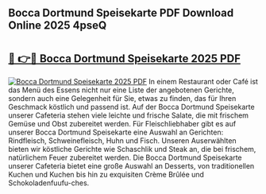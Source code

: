 ## Bocca Dortmund Speisekarte PDF Download Online 2025 4pseQ

# <h2><a href="http://gc9r8kk.nevu.top/?p=Bocca+Dortmund+Speisekarte">🔗 👉🔴 Bocca Dortmund Speisekarte 2025 PDF</a></h2>

[![Bocca Dortmund Speisekarte 2025 PDF](https://i.imgur.com/dBaPXMq.png)](http://gc9r8kk.nevu.top/?p=Bocca+Dortmund+Speisekarte)
In einem Restaurant oder Café ist das Menü des Essens nicht nur eine Liste der angebotenen Gerichte, sondern auch eine Gelegenheit für Sie, etwas zu finden, das für Ihren Geschmack köstlich und passend ist. Auf der Bocca Dortmund Speisekarte unserer Cafeteria stehen viele leichte und frische Salate, die mit frischem Gemüse und Obst zubereitet werden. Für Fleischliebhaber gibt es auf unserer Bocca Dortmund Speisekarte eine Auswahl an Gerichten: Rindfleisch, Schweinefleisch, Huhn und Fisch. Unseren Auserwählten bieten wir köstliche Gerichte wie Schaschlik und Steak an, die bei frischem, natürlichem Feuer zubereitet werden. Die Bocca Dortmund Speisekarte unserer Cafeteria bietet eine große Auswahl an Desserts, von traditionellen Kuchen und Kuchen bis hin zu exquisiten Crème Brûlée und Schokoladenfuufu-ches.

